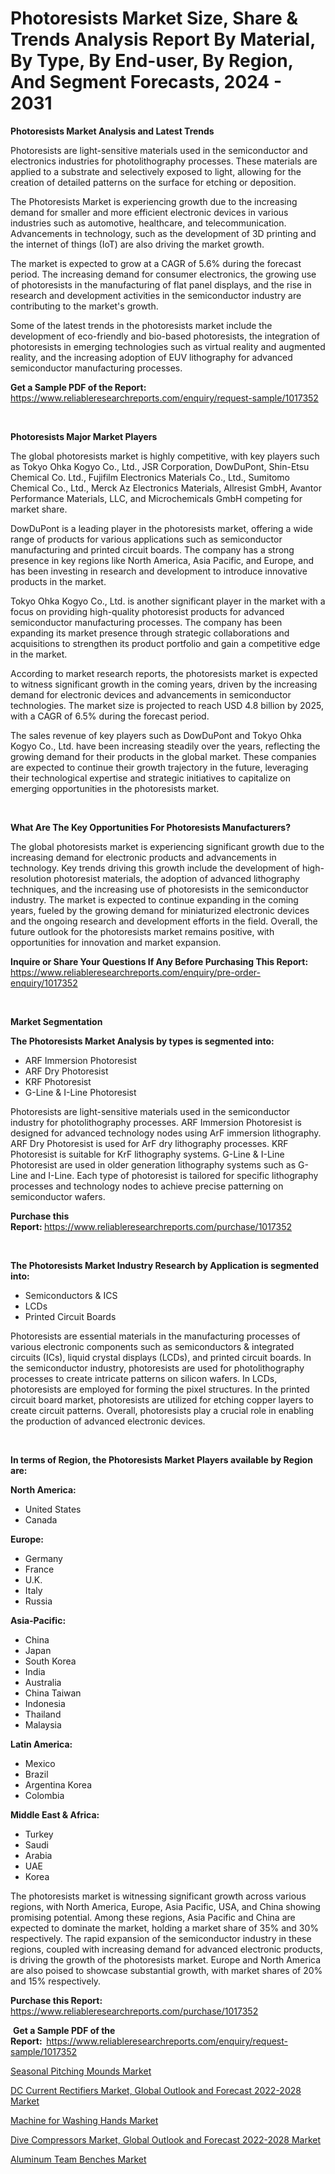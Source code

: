 <p><h1>Photoresists Market Size, Share & Trends Analysis Report By Material, By Type, By End-user, By Region, And Segment Forecasts, 2024 - 2031</h1></p><p><strong>Photoresists Market Analysis and Latest Trends</strong></p>
<p><p>Photoresists are light-sensitive materials used in the semiconductor and electronics industries for photolithography processes. These materials are applied to a substrate and selectively exposed to light, allowing for the creation of detailed patterns on the surface for etching or deposition.</p><p>The Photoresists Market is experiencing growth due to the increasing demand for smaller and more efficient electronic devices in various industries such as automotive, healthcare, and telecommunication. Advancements in technology, such as the development of 3D printing and the internet of things (IoT) are also driving the market growth.</p><p>The market is expected to grow at a CAGR of 5.6% during the forecast period. The increasing demand for consumer electronics, the growing use of photoresists in the manufacturing of flat panel displays, and the rise in research and development activities in the semiconductor industry are contributing to the market's growth.</p><p>Some of the latest trends in the photoresists market include the development of eco-friendly and bio-based photoresists, the integration of photoresists in emerging technologies such as virtual reality and augmented reality, and the increasing adoption of EUV lithography for advanced semiconductor manufacturing processes.</p></p>
<p><strong>Get a Sample PDF of the Report:&nbsp;</strong> <a href="https://www.reliableresearchreports.com/enquiry/request-sample/1017352">https://www.reliableresearchreports.com/enquiry/request-sample/1017352</a></p>
<p>&nbsp;</p>
<p><strong>Photoresists Major Market Players</strong></p>
<p><p>The global photoresists market is highly competitive, with key players such as Tokyo Ohka Kogyo Co., Ltd., JSR Corporation, DowDuPont, Shin-Etsu Chemical Co. Ltd., Fujifilm Electronics Materials Co., Ltd., Sumitomo Chemical Co., Ltd., Merck Az Electronics Materials, Allresist GmbH, Avantor Performance Materials, LLC, and Microchemicals GmbH competing for market share.</p><p>DowDuPont is a leading player in the photoresists market, offering a wide range of products for various applications such as semiconductor manufacturing and printed circuit boards. The company has a strong presence in key regions like North America, Asia Pacific, and Europe, and has been investing in research and development to introduce innovative products in the market.</p><p>Tokyo Ohka Kogyo Co., Ltd. is another significant player in the market with a focus on providing high-quality photoresist products for advanced semiconductor manufacturing processes. The company has been expanding its market presence through strategic collaborations and acquisitions to strengthen its product portfolio and gain a competitive edge in the market.</p><p>According to market research reports, the photoresists market is expected to witness significant growth in the coming years, driven by the increasing demand for electronic devices and advancements in semiconductor technologies. The market size is projected to reach USD 4.8 billion by 2025, with a CAGR of 6.5% during the forecast period.</p><p>The sales revenue of key players such as DowDuPont and Tokyo Ohka Kogyo Co., Ltd. have been increasing steadily over the years, reflecting the growing demand for their products in the global market. These companies are expected to continue their growth trajectory in the future, leveraging their technological expertise and strategic initiatives to capitalize on emerging opportunities in the photoresists market.</p></p>
<p>&nbsp;</p>
<p><strong>What Are The Key Opportunities For Photoresists Manufacturers?</strong></p>
<p><p>The global photoresists market is experiencing significant growth due to the increasing demand for electronic products and advancements in technology. Key trends driving this growth include the development of high-resolution photoresist materials, the adoption of advanced lithography techniques, and the increasing use of photoresists in the semiconductor industry. The market is expected to continue expanding in the coming years, fueled by the growing demand for miniaturized electronic devices and the ongoing research and development efforts in the field. Overall, the future outlook for the photoresists market remains positive, with opportunities for innovation and market expansion.</p></p>
<p><strong>Inquire or Share Your Questions If Any Before Purchasing This Report:</strong> <a href="https://www.reliableresearchreports.com/enquiry/pre-order-enquiry/1017352">https://www.reliableresearchreports.com/enquiry/pre-order-enquiry/1017352</a></p>
<p>&nbsp;</p>
<p><strong>Market Segmentation</strong></p>
<p><strong>The Photoresists Market Analysis by types is segmented into:</strong></p>
<p><ul><li>ARF Immersion Photoresist</li><li>ARF Dry Photoresist</li><li>KRF Photoresist</li><li>G-Line & I-Line Photoresist</li></ul></p>
<p><p>Photoresists are light-sensitive materials used in the semiconductor industry for photolithography processes. ARF Immersion Photoresist is designed for advanced technology nodes using ArF immersion lithography. ARF Dry Photoresist is used for ArF dry lithography processes. KRF Photoresist is suitable for KrF lithography systems. G-Line & I-Line Photoresist are used in older generation lithography systems such as G-Line and I-Line. Each type of photoresist is tailored for specific lithography processes and technology nodes to achieve precise patterning on semiconductor wafers.</p></p>
<p><strong>Purchase this Report:&nbsp;</strong><a href="https://www.reliableresearchreports.com/purchase/1017352">https://www.reliableresearchreports.com/purchase/1017352</a></p>
<p>&nbsp;</p>
<p><strong>The Photoresists Market Industry Research by Application is segmented into:</strong></p>
<p><ul><li>Semiconductors & ICS</li><li>LCDs</li><li>Printed Circuit Boards</li></ul></p>
<p><p>Photoresists are essential materials in the manufacturing processes of various electronic components such as semiconductors & integrated circuits (ICs), liquid crystal displays (LCDs), and printed circuit boards. In the semiconductor industry, photoresists are used for photolithography processes to create intricate patterns on silicon wafers. In LCDs, photoresists are employed for forming the pixel structures. In the printed circuit board market, photoresists are utilized for etching copper layers to create circuit patterns. Overall, photoresists play a crucial role in enabling the production of advanced electronic devices.</p></p>
<p>&nbsp;</p>
<p><strong>In terms of Region, the Photoresists Market Players available by Region are:</strong></p>
<p>
    <p> <strong> North America: </strong>
        <ul>
            <li>United States</li>
            <li>Canada</li>
        </ul>
        </p> 
    <p> <strong> Europe: </strong>
        <ul>
            <li>Germany</li>
            <li>France</li>
            <li>U.K.</li>
            <li>Italy</li>
            <li>Russia</li>
        </ul>
        </p> 
    <p> <strong> Asia-Pacific: </strong>
        <ul>
            <li>China</li>
            <li>Japan</li>
            <li>South Korea</li>
            <li>India</li>
            <li>Australia</li>
            <li>China Taiwan</li>
            <li>Indonesia</li>
            <li>Thailand</li>
            <li>Malaysia</li>
        </ul>
        </p> 
    <p> <strong> Latin America: </strong>
        <ul>
            <li>Mexico</li>
            <li>Brazil</li>
            <li>Argentina Korea</li>
            <li>Colombia</li>
        </ul>
        </p> 
    <p> <strong> Middle East & Africa: </strong>
        <ul>
            <li>Turkey</li>
            <li>Saudi</li>
            <li>Arabia</li>
            <li>UAE</li>
            <li>Korea</li>
        </ul>
    </p>
    </p>
<p><p>The photoresists market is witnessing significant growth across various regions, with North America, Europe, Asia Pacific, USA, and China showing promising potential. Among these regions, Asia Pacific and China are expected to dominate the market, holding a market share of 35% and 30% respectively. The rapid expansion of the semiconductor industry in these regions, coupled with increasing demand for advanced electronic products, is driving the growth of the photoresists market. Europe and North America are also poised to showcase substantial growth, with market shares of 20% and 15% respectively.</p></p>
<p><strong>Purchase this Report: </strong><a href="https://www.reliableresearchreports.com/purchase/1017352">https://www.reliableresearchreports.com/purchase/1017352</a></p>
<p>&nbsp;<strong>Get a Sample PDF of the Report:&nbsp;&nbsp;</strong><a href="https://www.reliableresearchreports.com/enquiry/request-sample/1017352">https://www.reliableresearchreports.com/enquiry/request-sample/1017352</a></p>
<p><strong></strong></p>
<p><p><a href="https://medium.com/@bradomar67436/seasonal-pitching-mounds-market-insight-market-trends-growth-forecasted-from-2024-to-2031-364af4e3901d">Seasonal Pitching Mounds Market</a></p><p><a href="https://github.com/amae102299/Market-Research-Report-List-2/blob/main/dc-current-rectifiers-market-global-outlook-and-forecast-2022-2028-market.md">DC Current Rectifiers Market, Global Outlook and Forecast 2022-2028 Market</a></p><p><a href="https://medium.com/@elizabethalexander97/machine-for-washing-hands-market-exploring-market-share-market-trends-and-future-growth-e8919efe9b89">Machine for Washing Hands Market</a></p><p><a href="https://github.com/GroverBarry/Market-Research-Report-List-3/blob/main/dive-compressors-market-global-outlook-and-forecast-2022-2028-market.md">Dive Compressors Market, Global Outlook and Forecast 2022-2028 Market</a></p><p><a href="https://medium.com/@bradomar67436/aluminum-team-benches-nbsp-market-focuses-on-market-share-size-and-projected-forecast-till-2031-76120b934540">Aluminum Team Benches Market</a></p></p>